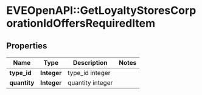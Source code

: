 # EVEOpenAPI::GetLoyaltyStoresCorporationIdOffersRequiredItem

## Properties
Name | Type | Description | Notes
------------ | ------------- | ------------- | -------------
**type_id** | **Integer** | type_id integer | 
**quantity** | **Integer** | quantity integer | 


